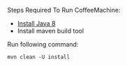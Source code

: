 Steps Required To Run CoffeeMachine:
- [Install Java 8](https://dev.to/shane/configure-m1-mac-to-use-jdk8-with-maven-4b4g) 
- Install maven build tool

Run following command:
```
mvn clean -U install 
```
